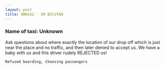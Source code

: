 ```yaml
---
layout: post
title: UWN162 - SM BICUTAN
---
```


### Name of taxi: Unknown

Ask questions about where exactly the location of our drop off which is just near the place and no traffic, and then later denied to accept us. We have a baby with us and this driver rudely REJECTED us! 

```Refused boarding, Choosing passengers```
